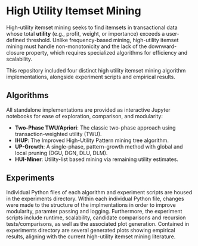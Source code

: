 # High Utility Itemset Mining
High-utility itemset mining seeks to find itemsets in transactional data whose total **utility** (e.g., profit, weight, or importance) exceeds a user-defined threshold. Unlike frequency-based mining, high-utility itemset mining must handle non-monotonicity and the lack of the downward-closure property, which requires specialized algorithms for efficiency and scalability.

This repository included four distinct high utility itemset mining algorithm implementations, alongside experiment scripts and empirical results.

## Algorithms
All standalone implementations are provided as interactive Jupyter notebooks for ease of exploration, comparison, and modularity:
- **Two-Phase TWU/Apriori**: The classic two-phase approach using transaction-weighted utility (TWU).  
- **IHUP**: The Improved High-Utility Pattern mining tree algorithm.  
- **UP-Growth**: A single-phase, pattern-growth method with global and local pruning (DGU, DGN, DLU, DLM).  
- **HUI-Miner**: Utility-list based mining via remaining utility estimates.  

## Experiments
Individual Python files of each algorithm and experiment scripts are housed in the experiments directory. Within each individual Python file, changes were made to the structure of the implmentations in order to improve modularity, paramter passing and logging. Furthermore, the experiment scripts include runtime, scalability, candidate comparisons and recursion tests/comparisons, as well as the associated plot generation. Contained in experiments directory are several generated plots showing empirical results, aligning with the current high-utility itemset mining literature.
